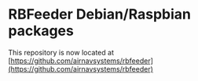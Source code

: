 # RBFeeder Debian/Raspbian packages

This repository is now located at [https://github.com/airnavsystems/rbfeeder](https://github.com/airnavsystems/rbfeeder) 
